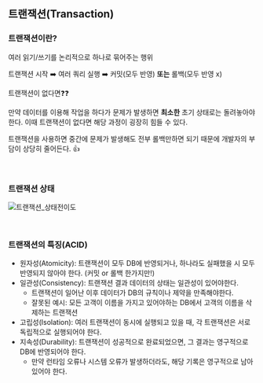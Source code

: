 ## 트랜잭션(Transaction)

### 트랜잭션이란?

여러 읽기/쓰기를 논리적으로 하나로 묶어주는 행위

트랜잭션 시작 ➡️ 여러 쿼리 실행 ➡️ 커밋(모두 반영) <strong>또는</strong> 롤백(모두 반영 x)

트랜잭션이 없다면❓❓

만약 데이터를 이용해 작업을 하다가 문제가 발생하면 <strong>최소한</strong> 초기 상태로는 돌려놓아야 한다. 이때 트랜잭션이 없다면 해당 과정이 굉장히 힘들 수 있다.

트랜잭션을 사용하면 중간에 문제가 발생해도 전부 롤백만하면 되기 때문에 개발자의 부담이 상당히 줄어든다. 👍

<br/>

### 트랜잭션 상태

![트랜잭션_상태전이도](https://user-images.githubusercontent.com/78298663/196676879-cb604c6c-53ea-4d26-82f4-cc772c3e90f0.png)

<br/>

### 트랜잭션의 특징(ACID)

- 원자성(Atomicity): 트랜잭션이 모두 DB에 반영되거나, 하나라도 실패했을 시 모두 반영되지 않아야 한다. (커밋 or 롤백 한가지만!)
- 일관성(Consistency): 트랜잭션 결과 데이터의 상태는 일관성이 있어야한다. 
    * 트랜잭션이 일어난 이후 데이터가 DB의 규칙이나 제약을 만족해야한다.
    * 잘못된 예시: 모든 고객이 이름을 가지고 있어야하는 DB에서 고객의 이름을 삭제하는 트랜잭션
- 고립성(Isolation): 여러 트랜잭션이 동시에 실행되고 있을 때, 각 트랜잭션은 서로 독립적으로 실행되어야 한다.
- 지속성(Durability): 트랜잭션이 성공적으로 완료되었으면, 그 결과는 영구적으로 DB에 반영되어야 한다.
    * 만약 런타임 오류나 시스템 오류가 발생하더라도, 해당 기록은 영구적으로 남아있어야 한다.

